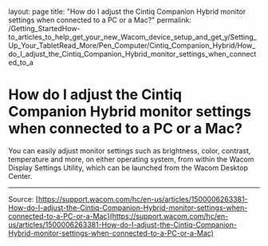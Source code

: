 layout: page
title: "How do I adjust the Cintiq Companion Hybrid monitor settings when connected to a PC or a Mac?"
permalink: /Getting_StartedHow-to_articles_to_help_get_your_new_Wacom_device_setup_and_get_y/Setting_Up_Your_TabletRead_More/Pen_Computer/Cintiq_Companion_Hybrid/How_do_I_adjust_the_Cintiq_Companion_Hybrid_monitor_settings_when_connected_to_a

# How do I adjust the Cintiq Companion Hybrid monitor settings when connected to a PC or a Mac?

You can easily adjust monitor settings such as brightness, color, contrast, temperature and more, on either operating system, from within the Wacom Display Settings Utility, which can be launched from the Wacom Desktop Center.

---
Source: [https://support.wacom.com/hc/en-us/articles/1500006263381-How-do-I-adjust-the-Cintiq-Companion-Hybrid-monitor-settings-when-connected-to-a-PC-or-a-Mac](https://support.wacom.com/hc/en-us/articles/1500006263381-How-do-I-adjust-the-Cintiq-Companion-Hybrid-monitor-settings-when-connected-to-a-PC-or-a-Mac)
